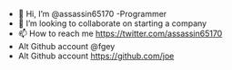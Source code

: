 - 👋 Hi, I’m @assassin65170
-Programmer
- 💞️ I’m looking to collaborate on starting a company
- 📫 How to reach me https://twitter.com/assassin65170
- Alt Github account @fgey
- Alt Github account https://github.com/joe
<!---
assassin65170/assassin65170 is a ✨ special ✨ repository because its `README.md` (this file) appears on your GitHub profile.
You can click the Preview link to take a look at your changes.
--->

